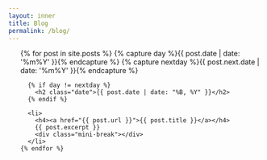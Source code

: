 ```yaml
---
layout: inner
title: Blog
permalink: /blog/
---
```

<div class="blog">
  <ul class="posts">
    {% for post in site.posts %}
      {% capture day %}{{ post.date | date: '%m%Y' }}{% endcapture %}
      {% capture nextday %}{{ post.next.date | date: '%m%Y' }}{% endcapture %}

      {% if day != nextday %}
        <h2 class="date">{{ post.date | date: "%B, %Y" }}</h2>
      {% endif %}

      <li>
        <h4><a href="{{ post.url }}">{{ post.title }}</a></h4>
        {{ post.excerpt }}
        <div class="mini-break"></div>
      </li>
    {% endfor %}
  </ul>
</div>